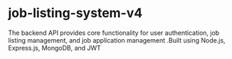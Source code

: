 # job-listing-system-v4
The backend API provides core functionality for user authentication, job listing management, and job application management .Built using Node.js, Express.js, MongoDB, and JWT
